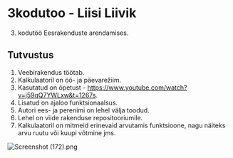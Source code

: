# 3kodutoo - Liisi Liivik
3. kodutöö Eesrakenduste arendamises.

## Tutvustus

1. Veebirakendus töötab.
1. Kalkulaatoril on öö- ja päevarežiim. 
1. Kasutatud on õpetust - https://www.youtube.com/watch?v=j59qQ7YWLxw&t=1267s.
1. Lisatud on ajaloo funktsionaalsus. 
1. Autori ees- ja perenimi on lehel välja toodud.
1. Lehel on viide rakenduse repositooriumile.
1. Kalkulaatoril on mitmeid erinevaid arvutamis funktsioone, nagu näiteks arvu ruutu või kuupi võtmine jms.

![Screenshot (172).png](https://github.com/lliisi/3kodutoo/blob/master/Screenshot%20(172).png)
